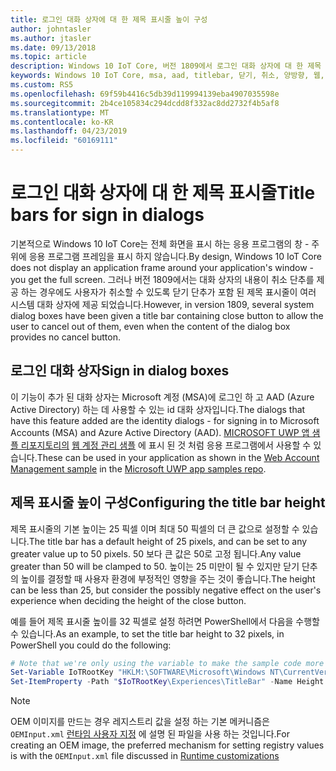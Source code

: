 ```yaml
---
title: 로그인 대화 상자에 대 한 제목 표시줄 높이 구성
author: johntasler
ms.author: jtasler
ms.date: 09/13/2018
ms.topic: article
description: Windows 10 IoT Core, 버전 1809에서 로그인 대화 상자에 대 한 제목 표시줄 높이를 구성 하는 방법에 대해 알아봅니다.
keywords: Windows 10 IoT Core, msa, aad, titlebar, 닫기, 취소, 양방향, 웹, 계정, WebAccountManagement, 로그인, 서명
ms.custom: RS5
ms.openlocfilehash: 69f59b4416c5db39d119994139eba4907035598e
ms.sourcegitcommit: 2b4ce105834c294dcdd8f332ac8dd2732f4b5af8
ms.translationtype: MT
ms.contentlocale: ko-KR
ms.lasthandoff: 04/23/2019
ms.locfileid: "60169111"
---
```

# <a name="title-bars-for-sign-in-dialogs"></a><span data-ttu-id="4788e-104">로그인 대화 상자에 대 한 제목 표시줄</span><span class="sxs-lookup"><span data-stu-id="4788e-104">Title bars for sign in dialogs</span></span>

<span data-ttu-id="4788e-105">기본적으로 Windows 10 IoT Core는 전체 화면을 표시 하는 응용 프로그램의 창 \- 주위에 응용 프로그램 프레임을 표시 하지 않습니다.</span><span class="sxs-lookup"><span data-stu-id="4788e-105">By design, Windows 10 IoT Core does not display an application frame around your application's window \- you get the full screen.</span></span> <span data-ttu-id="4788e-106">그러나 버전 1809에서는 대화 상자의 내용이 취소 단추를 제공 하는 경우에도 사용자가 취소할 수 있도록 닫기 단추가 포함 된 제목 표시줄이 여러 시스템 대화 상자에 제공 되었습니다.</span><span class="sxs-lookup"><span data-stu-id="4788e-106">However, in version 1809, several system dialog boxes have been given a title bar containing close button to allow the user to cancel out of them, even when the content of the dialog box provides no cancel button.</span></span>

## <a name="sign-in-dialog-boxes"></a><span data-ttu-id="4788e-107">로그인 대화 상자</span><span class="sxs-lookup"><span data-stu-id="4788e-107">Sign in dialog boxes</span></span>

<span data-ttu-id="4788e-108">이 기능이 추가 된 대화 상자는 Microsoft 계정 (MSA)에 로그인 하 고 AAD (Azure Active Directory) 하는 데 사용할 수 있는 id 대화 상자입니다.</span><span class="sxs-lookup"><span data-stu-id="4788e-108">The dialogs that have this feature added are the identity dialogs - for signing in to Microsoft Accounts (MSA) and Azure Active Directory (AAD).</span></span> <span data-ttu-id="4788e-109">[MICROSOFT UWP 앱 샘플 리포지토리의](https://github.com/Microsoft/Windows-universal-samples) [웹 계정 관리 샘플](https://github.com/Microsoft/Windows-universal-samples/tree/master/Samples/WebAccountManagement) 에 표시 된 것 처럼 응용 프로그램에서 사용할 수 있습니다.</span><span class="sxs-lookup"><span data-stu-id="4788e-109">These can be used in your application as shown in the [Web Account Management sample](https://github.com/Microsoft/Windows-universal-samples/tree/master/Samples/WebAccountManagement) in the [Microsoft UWP app samples repo](https://github.com/Microsoft/Windows-universal-samples).</span></span>

## <a name="configuring-the-title-bar-height"></a><span data-ttu-id="4788e-110">제목 표시줄 높이 구성</span><span class="sxs-lookup"><span data-stu-id="4788e-110">Configuring the title bar height</span></span>

<span data-ttu-id="4788e-111">제목 표시줄의 기본 높이는 25 픽셀 이며 최대 50 픽셀의 더 큰 값으로 설정할 수 있습니다.</span><span class="sxs-lookup"><span data-stu-id="4788e-111">The title bar has a default height of 25 pixels, and can be set to any greater value up to 50 pixels.</span></span> <span data-ttu-id="4788e-112">50 보다 큰 값은 50로 고정 됩니다.</span><span class="sxs-lookup"><span data-stu-id="4788e-112">Any value greater than 50 will be clamped to 50.</span></span> <span data-ttu-id="4788e-113">높이는 25 미만이 될 수 있지만 닫기 단추의 높이를 결정할 때 사용자 환경에 부정적인 영향을 주는 것이 좋습니다.</span><span class="sxs-lookup"><span data-stu-id="4788e-113">The height can be less than 25, but consider the possibly negative effect on the user's experience when deciding the height of the close button.</span></span>

<span data-ttu-id="4788e-114">예를 들어 제목 표시줄 높이를 32 픽셀로 설정 하려면 PowerShell에서 다음을 수행할 수 있습니다.</span><span class="sxs-lookup"><span data-stu-id="4788e-114">As an example, to set the title bar height to 32 pixels, in PowerShell you could do the following:</span></span>
```powershell
# Note that we're only using the variable to make the sample code more narrow
Set-Variable IoTRootKey "HKLM:\SOFTWARE\Microsoft\Windows NT\CurrentVersion\Winlogon\IoTShellExtension"
Set-ItemProperty -Path "$IoTRootKey\Experiences\TitleBar" -Name Height -Type DWord -Value 32
```

> [!NOTE]
> <span data-ttu-id="4788e-115">OEM 이미지를 만드는 경우 레지스트리 값을 설정 하는 기본 메커니즘은 `OEMInput.xml` [런타임 사용자 지정](/windows-hardware/manufacture/iot/oscustomizations#runtime-customizations) 에 설명 된 파일을 사용 하는 것입니다.</span><span class="sxs-lookup"><span data-stu-id="4788e-115">For creating an OEM image, the preferred mechanism for setting registry values is with the `OEMInput.xml` file discussed in [Runtime customizations](/windows-hardware/manufacture/iot/oscustomizations#runtime-customizations)</span></span>
